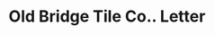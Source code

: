 ---
doi: 10.7916/D8GX5PMX
date_other: '1890'
date_other_textual: 1890-1899
form: correspondence
genre:
- Letters (correspondence)
name:
- Old Bridge Tile Co.
object_in_context_url: https://biggert.cul.columbia.edu/items/view/ave_biggert_00816
subject_hierarchical_geographic:
- Old Bridge, New Jersey, United States
subject_name:
- Old Bridge Tile Co.
title: Old Bridge Tile Co.. Letter
sort_title: Old Bridge Tile Co.. Letter
call_number: ave_biggert_00816
coordinates:
- 40.404632,-74.308537
pid: ave_biggert_00816
identifiers: ave_biggert_00816
permalink: /biggert/ave_biggert_00816/
layout: iiif-image-page
---